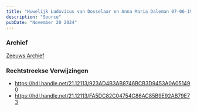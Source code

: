 ```yaml
---
title: "Huwelijk Ludovicus van Dosselaar en Anna Maria Daleman 07-06-1901"
description: "Source"
pubDate: "November 20 2024"
---
```


### Archief
[Zeeuws Archief](https://www.zeeuwsarchief.nl/)

### Rechtstreekse Verwijzingen
- https://hdl.handle.net/21.12113/923AD4B3AB8746BCB3D9453A0A051490
- https://hdl.handle.net/21.12113/FA5DC82C04754C86AC85B9E92AB79E73